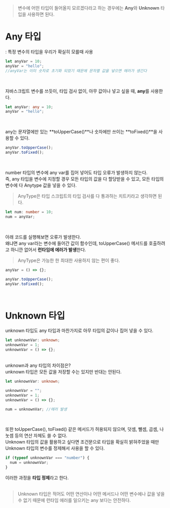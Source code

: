 > 변수에 어떤 타입이 들어올지 모르겠다라고 하는 경우에는 **Any**와 **Unknown** 타입을 사용하면 된다.

# Any 타입

: 특정 변수의 타입을 우리가 확실히 모를때 사용

```ts
let anyVar = 10;
anyVar = "hello";
//anyVar는 이미 숫자로 초기화 되었기 때문에 문자열 값을 넣으면 에러가 생긴다
```

<br>

자바스크립트 변수를 쓰듯이, 타입 검사 없이, 아무 값이나 넣고 싶을 때, **any**를 사용한다.

```ts
let anyVar: any = 10;
anyVar = "hello";
```

<br>

any는 문자열에만 있는 **toUpperCase()**나 숫자에만 쓰이는 **toFixed()**을 사용할 수 있다.

```ts
anyVar.toUpperCase();
anyVar.toFixed();
```

<br>

number 타입의 변수에 any var를 집어 넣어도 타입 오류가 발생하지 않는다. <br>
즉, any 타입을 변수에 지정할 경우 모든 타입의 값을 다 할당받을 수 있고, 모든 타입의 변수에 다 Anytype 값을 넣을 수 있다. <br>

> AnyType은 타입 스크립트의 타입 검사를 다 통과하는 치트키라고 생각하면 된다.

```ts
let num: number = 10;
num = anyVar;
```

<br>

아래 코드를 실행해보면 오류가 발생한다. <br>
왜냐면 any var라는 변수에 들어간 값이 함수인데, toUpperCase() 메서드를 호출하려고 하니깐 없어서 **런타임에 에러가 발생**한다.

> AnyType은 가능한 한 최대한 사용하지 않는 편이 좋다.

```ts
anyVar = () => {};

anyVar.toUpperCase();
anyVar.toFixed();
```

<br>

# Unknown 타입

unknown 타입도 any 타입과 마찬가지로 아무 타입의 값이나 집어 넣을 수 있다.

```ts
let unknownVar: unknown;
unknownVar = 1;
unknownVar = () => {};
```

<br>
unknown과 any 타입의 차이점은? <br>
unknown 타입은 모든 값을 저장할 수는 있지만 반대는 안된다.

```ts
let unknownVar: unknown;

unknownVar = "";
unknownVar = 1;
unknownVar = () => {};

num = unknownVar; //에러 발생
```

<br>

또한 toUpperCase(), toFixed() 같은 메서드가 허용되지 않으며, 덧셈, 뺄셈, 곱셈, 나눗셈 등의 연산 자체도 쓸 수 없다.  
Unknown 타입의 값을 활용하고 싶다면 조건문으로 타입을 확실히 밝혀주었을 때만 Unknown 타입의 변수를 정제해서 사용을 할 수 있다.

```ts
if (typeof unknownVar === "number") {
  num = unknownVar;
}
```

이러한 과정을 **타입 정제**라고 한다.
<br> <br>

> Unknown 타입은 적어도 어떤 연산이나 어떤 메서드나 어떤 변수에나 값을 넣을 수 없기 때문에 런타임 에러를 일으키는 any 보다는 안전하다.
